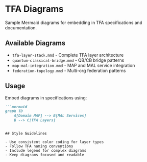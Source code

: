 # TFA Diagrams

Sample Mermaid diagrams for embedding in TFA specifications and documentation.

## Available Diagrams

- `tfa-layer-stack.mmd` - Complete TFA layer architecture
- `quantum-classical-bridge.mmd` - QB/CB bridge patterns
- `map-mal-integration.mmd` - MAP and MAL service integration  
- `federation-topology.mmd` - Multi-org federation patterns

## Usage

Embed diagrams in specifications using:

```markdown
```mermaid
graph TD
    A[Domain MAP] --> B[MAL Services]
    B --> C[TFA Layers] 
```
```

## Style Guidelines

- Use consistent color coding for layer types
- Follow TFA naming conventions
- Include legend for complex diagrams
- Keep diagrams focused and readable